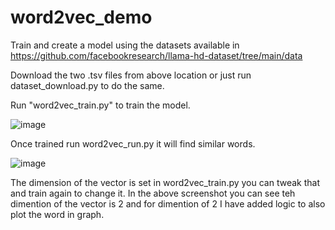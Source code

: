 # word2vec_demo

Train and create a model using the datasets available in https://github.com/facebookresearch/llama-hd-dataset/tree/main/data

Download the two .tsv files from above location or just run dataset_download.py to do the same.

Run "word2vec_train.py" to train the model.

![image](https://github.com/user-attachments/assets/f405864a-90d4-4371-8417-1c3c4c827af8)

Once trained run word2vec_run.py it will find similar words. 

![image](https://github.com/user-attachments/assets/7c491cea-16c0-4456-a4b3-a90538dc0649)

The dimension of the vector is set in word2vec_train.py you can tweak that and train again to change it.
In the above screenshot you can see teh dimention of the vector is 2 and for dimention of 2 I have added logic to also plot the word in graph.
